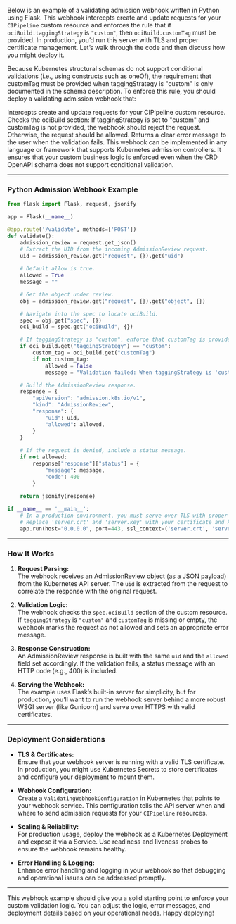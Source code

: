 Below is an example of a validating admission webhook written in Python using Flask. This webhook intercepts create and update requests for your `CIPipeline` custom resource and enforces the rule that if `ociBuild.taggingStrategy` is `"custom"`, then `ociBuild.customTag` must be provided. In production, you’d run this server with TLS and proper certificate management. Let’s walk through the code and then discuss how you might deploy it.

Because Kubernetes structural schemas do not support conditional validations (i.e., using constructs such as oneOf), the requirement that customTag must be provided when taggingStrategy is "custom" is only documented in the schema description. To enforce this rule, you should deploy a validating admission webhook that:

Intercepts create and update requests for your CIPipeline custom resource.
Checks the ociBuild section:
If taggingStrategy is set to "custom" and customTag is not provided, the webhook should reject the request.
Otherwise, the request should be allowed.
Returns a clear error message to the user when the validation fails.
This webhook can be implemented in any language or framework that supports Kubernetes admission controllers. It ensures that your custom business logic is enforced even when the CRD OpenAPI schema does not support conditional validation.


---

### Python Admission Webhook Example

```python
from flask import Flask, request, jsonify

app = Flask(__name__)

@app.route('/validate', methods=['POST'])
def validate():
    admission_review = request.get_json()
    # Extract the UID from the incoming AdmissionReview request.
    uid = admission_review.get("request", {}).get("uid")
    
    # Default allow is true.
    allowed = True
    message = ""

    # Get the object under review.
    obj = admission_review.get("request", {}).get("object", {})

    # Navigate into the spec to locate ociBuild.
    spec = obj.get("spec", {})
    oci_build = spec.get("ociBuild", {})

    # If taggingStrategy is "custom", enforce that customTag is provided.
    if oci_build.get("taggingStrategy") == "custom":
        custom_tag = oci_build.get("customTag")
        if not custom_tag:
            allowed = False
            message = "Validation failed: When taggingStrategy is 'custom', customTag must be provided in ociBuild."

    # Build the AdmissionReview response.
    response = {
        "apiVersion": "admission.k8s.io/v1",
        "kind": "AdmissionReview",
        "response": {
            "uid": uid,
            "allowed": allowed,
        }
    }
    
    # If the request is denied, include a status message.
    if not allowed:
        response["response"]["status"] = {
            "message": message,
            "code": 400
        }
    
    return jsonify(response)

if __name__ == '__main__':
    # In a production environment, you must serve over TLS with proper certificates.
    # Replace 'server.crt' and 'server.key' with your certificate and key files.
    app.run(host="0.0.0.0", port=443, ssl_context=('server.crt', 'server.key'))
```

---

### How It Works

1. **Request Parsing:**  
   The webhook receives an AdmissionReview object (as a JSON payload) from the Kubernetes API server. The `uid` is extracted from the request to correlate the response with the original request.

2. **Validation Logic:**  
   The webhook checks the `spec.ociBuild` section of the custom resource. If `taggingStrategy` is `"custom"` and `customTag` is missing or empty, the webhook marks the request as not allowed and sets an appropriate error message.

3. **Response Construction:**  
   An AdmissionReview response is built with the same `uid` and the `allowed` field set accordingly. If the validation fails, a status message with an HTTP code (e.g., 400) is included.

4. **Serving the Webhook:**  
   The example uses Flask’s built-in server for simplicity, but for production, you’ll want to run the webhook server behind a more robust WSGI server (like Gunicorn) and serve over HTTPS with valid certificates.

---

### Deployment Considerations

- **TLS & Certificates:**  
  Ensure that your webhook server is running with a valid TLS certificate. In production, you might use Kubernetes Secrets to store certificates and configure your deployment to mount them.

- **Webhook Configuration:**  
  Create a `ValidatingWebhookConfiguration` in Kubernetes that points to your webhook service. This configuration tells the API server when and where to send admission requests for your `CIPipeline` resources.

- **Scaling & Reliability:**  
  For production usage, deploy the webhook as a Kubernetes Deployment and expose it via a Service. Use readiness and liveness probes to ensure the webhook remains healthy.

- **Error Handling & Logging:**  
  Enhance error handling and logging in your webhook so that debugging and operational issues can be addressed promptly.

---

This webhook example should give you a solid starting point to enforce your custom validation logic. You can adjust the logic, error messages, and deployment details based on your operational needs. Happy deploying!
